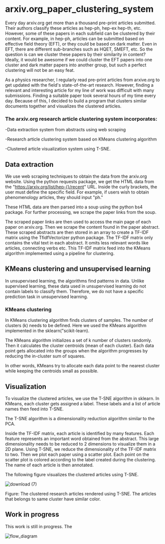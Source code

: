 # arxiv.org_paper_clustering_system
Every day arxiv.org get more than a thousand pre-print articles submitted. Their authors classify these articles as hep-ph, hep-ex hep-th, etc. However, some of these papers in each subfield can be clustered by their content. For example, in hep-ph, articles can be submitted based on effective field theory (EFT), or they could be based on dark matter. Even in EFT, there are different sub-branches such as HQET, SMEFT, etc. So the question is can we cluster these papers by their similarity in content? Ideally, it would be awesome if we could cluster the EFT papers into one cluster and dark matter papers into another group, but such a perfect clustering will not be an easy feat. 

As a physics researcher, I regularly read pre-print articles from arxive.org to get updated with the field's state-of-the-art research. However, finding a relevant and interesting article for my line of work was difficult with many submissions. Finding a suitable paper took several hours of my time every day. Because of this, I decided to build a program that clusters similar documents together and visualizes the clustered articles. 

 ### The arxiv.org research article clustering system incorporates: 
 
  -Data extraction system from abstracts using web scraping
  
  -Research article clustering system based on KMeans clustering algorithm
  
  -Clustered article visualization system using T-SNE. 
  
## Data extraction

We use web scraping techniques to obtain the data from the arxiv.org website. Using the python requests package, we get the HTML data from the "https://arxiv.org/list/hep-{}/recent" URL. Inside the curly brackets, the user must define the specific field. For example, if users wish to obtain phenomenology articles, they should input "ph."

These HTML data are then parsed into a soup using the python bs4 package. For further processing, we scrape the paper links from the soup. 

The scraped paper links are then used to access the main page of each paper on arxiv.org. Then we scrape the content found in the paper abstract. These scraped abstracts are then stored in an array to create a TF-IDF matrix using the TfidfVectorizer python package. The TF-IDF matrix only contains the vital text in each abstract. It omits less relevant words like articles, connecting verbs etc. This TF-IDF matrix feed into the KMeans algorithm implemented using a pipeline for clustering. 
  
  
## KMeans clustering and unsupervised learning

In unsupervised learning, the algorithms find patterns in data. Unlike supervised learning, these data used in unsupervised learning do not contain labels to classify them. Therefore, we do not have a specific prediction task in unsupervised learning. 

### KMeans clustering

In KMeans clustering algorithm finds clusters of samples. The number of clusters (k) needs to be defined. Here we used the KMeans algorithm implemented in the sklearn("scikit-learn). 

The KMeans algorithm initializes a set of k number of clusters randomly. Then it calculates the cluster centroids (mean of each cluster). Each data point gets allocated into the groups when the algorithm progresses by reducing the in-cluster sum of squares.

In other words, KMeans try to allocate each data point to the nearest cluster while keeping the centroids small as possible.

## Visualization

To visualize the clustered articles, we use the T-SNE algorithm in sklearn. In KMeans, each cluster gets assigned a label. These labels and a list of article names then feed into T-SNE. 

The T-SNE algorithm is a dimensionality reduction algorithm similar to the PCA. 

Inside the TF-IDF matrix, each article is identified by many features. Each feature represents an important word obtained from the abstract. This large dimensionality needs to be reduced to 2 dimensions to visualize them in a 2D plane. Using T-SNE, we reduce the dimensionality of the TF-IDF matrix to two. Then we plot each paper using a scatter plot. Each point on the scatter plot is colored according to the label created during the clustering. The name of each article is then annotated. 

The following figure visualizes the clustered articles using T-SNE.

![download (7)](https://user-images.githubusercontent.com/42178947/185478958-af8a91ab-7602-437c-97fd-5b054df25a85.png)

Figure: The clustered research articles rendered using T-SNE. The articles that belongs to same cluster have similar color.

## Work in progress

This work is still in progress. The 

![flow_diagram](https://user-images.githubusercontent.com/42178947/185485973-aa158651-75dc-4c21-8cc8-439f39c3ffbc.jpg)


